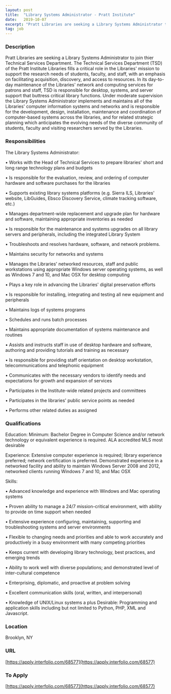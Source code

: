 ```yaml
---
layout: post
title:  "Library Systems Administrator - Pratt Institute"
date:   2019-10-07
excerpt: "Pratt Libraries are seeking a Library Systems Administrator to join thier Technical Services Department. The Technical Services Department (TSD) of the Pratt Institute Libraries fills a critical role in the Libraries' mission to support the research needs of students, faculty, and staff, with an emphasis on facilitating acquisition, discovery, and..."
tag: job
---
```


### Description   

Pratt Libraries are seeking a Library Systems Administrator to join thier Technical Services Department. The Technical Services Department (TSD) of the Pratt Institute Libraries fills a critical role in the Libraries' mission to support the research needs of students, faculty, and staff, with an emphasis on facilitating acquisition, discovery, and access to resources. In its day-to-day maintenance of the Libraries' network and computing services for patrons and staff, TSD is responsible for desktop, systems, and server support that buttress critical library functions. Under moderate supervision the Library Systems Administrator implements and maintains all of the Libraries' computer information systems and networks and is responsible for the development, design, installation, maintenance and coordination of computer-based systems across the libraries, and for related strategic planning which anticipates the evolving needs of the diverse community of students, faculty and visiting researchers served by the Libraries.


### Responsibilities   

The Library Systems Administrator:

•  Works with the Head of Technical Services to prepare libraries' short and long range technology plans and budgets

•  Is responsible for the evaluation, review, and ordering of computer hardware and software purchases for the libraries

•  Supports existing library systems platforms (e.g. Sierra ILS, Libraries' website, LibGuides, Ebsco Discovery Service, climate tracking software, etc.)

•  Manages department-wide replacement and upgrade plan for hardware and software, maintaining appropriate inventories as needed

•  Is responsible for the maintenance and systems upgrades on all library servers and peripherals, including the integrated Library System

•  Troubleshoots and resolves hardware, software, and network problems.

•  Maintains security for networks and systems

•  Manages the Libraries' networked resources, staff and public workstations using appropriate Windows server operating systems, as well as Windows 7 and 10, and Mac OSX for desktop computing

•  Plays a key role in advancing the Libraries' digital preservation efforts

•  Is responsible for installing, integrating and testing all new equipment and peripherals

•  Maintains logs of systems programs

•  Schedules and runs batch processes

•  Maintains appropriate documentation of systems maintenance and routines

•  Assists and instructs staff in use of desktop hardware and software, authoring and providing tutorials and training as necessary

•  Is responsible for providing staff orientation on desktop workstation, telecommunications and telephonic equipment

•  Communicates with the necessary vendors to identify needs and expectations for growth and expansion of services

•  Participates in the Institute-wide related projects and committees

•  Participates in the libraries' public service points as needed

•  Performs other related duties as assigned


### Qualifications   

Education: Minimum: Bachelor Degree in Computer Science and/or network technology or equivalent experience is required. ALA accredited MLS most desirable

Experience: Extensive computer experience is required; library experience preferred; network certification is preferred. Demonstrated experience in a networked facility and ability to maintain Windows Server 2008 and 2012, networked clients running Windows 7 and 10, and Mac OSX

Skills:

•  Advanced knowledge and experience with Windows and Mac operating systems

•  Proven ability to manage a 24/7 mission-critical environment, with ability to provide on time support when needed

•  Extensive experience configuring, maintaining, supporting and troubleshooting systems and server environments

•  Flexible to changing needs and priorities and able to work accurately and productively in a busy environment with many competing priorities

•  Keeps current with developing library technology, best practices, and emerging trends

•  Ability to work well with diverse populations; and demonstrated level of inter-cultural competence

•  Enterprising, diplomatic, and proactive at problem solving

•  Excellent communication skills (oral, written, and interpersonal)

•  Knowledge of UNIX/Linux systems a plus
Desirable: Programming and application skills including but not limited to Python, PHP, XML and Javascript.




### Location   

Brooklyn, NY


### URL   

[https://apply.interfolio.com/68577](https://apply.interfolio.com/68577)

### To Apply   

[https://apply.interfolio.com/68577](https://apply.interfolio.com/68577)





